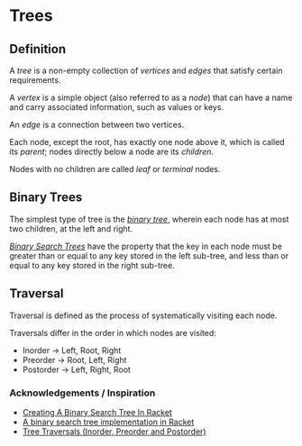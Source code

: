 # Trees

## Definition

A *tree* is a non-empty collection of *vertices* and *edges* that satisfy certain requirements.

A *vertex* is a simple object (also referred to as a *node*) that can have a name and carry associated information, such as values or keys.

An *edge* is a connection between two vertices.

Each node, except the root, has exactly one node above it, which is called its *parent*; nodes directly below a node are its *children*.

Nodes with no children are called *leaf* or *terminal* nodes.

## Binary Trees

The simplest type of tree is the *[binary tree](https://en.wikipedia.org/wiki/Binary_tree)*, wherein each node has at most two children, at the left and right.

*[Binary Search Trees](https://en.wikipedia.org/wiki/Binary_search_tree)* have the property that the key in each node must be greater than or equal to any key stored in the left sub-tree, and less than or equal to any key stored in the right sub-tree.

## Traversal

Traversal is defined as the process of systematically visiting each node.

Traversals differ in the order in which nodes are visited:

* Inorder -> Left, Root, Right
* Preorder -> Root, Left, Right
* Postorder -> Left, Right, Root

### Acknowledgements / Inspiration

* [Creating A Binary Search Tree In Racket](https://learningtogetolder.wordpress.com/2013/08/14/creating-a-binary-search-tree-in-racket/)
* [A binary search tree implementation in Racket](https://gist.github.com/eu90h/f8b480cdc78bec5cdfdc)
* [Tree Traversals (Inorder, Preorder and Postorder)](https://www.geeksforgeeks.org/tree-traversals-inorder-preorder-and-postorder/)

